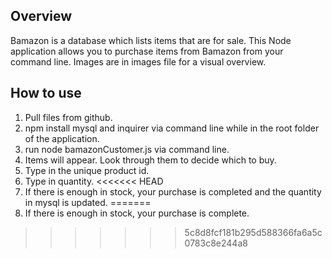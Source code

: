 ## Overview

Bamazon is a database which lists items that are for sale. This Node application allows you to purchase items from Bamazon from your command line. Images are in images file for a visual overview. 

## How to use

1. Pull files from github.
2. npm install mysql and inquirer via command line while in the root folder of the application.
3. run node bamazonCustomer.js via command line.
4. Items will appear. Look through them to decide which to buy.
5. Type in the unique product id.
6. Type in quantity. 
<<<<<<< HEAD
7. If there is enough in stock, your purchase is completed and the quantity in mysql is updated. 
=======
7. If there is enough in stock, your purchase is complete. 
>>>>>>> 5c8d8fcf181b295d588366fa6a5c0783c8e244a8
